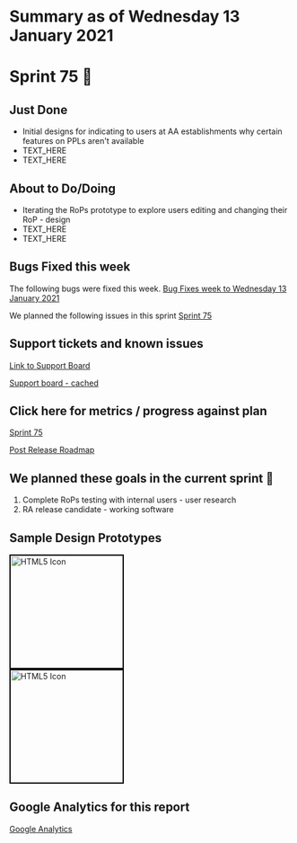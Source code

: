 # Summary as of Wednesday 13 January 2021 

# Sprint 75 &#129435;

## Just Done
* Initial designs for indicating to users at AA establishments why certain features on PPLs aren't available
* TEXT_HERE
* TEXT_HERE

## About to Do/Doing
* Iterating the RoPs prototype to explore users editing and changing their RoP - design
* TEXT_HERE
* TEXT_HERE

## Bugs Fixed this week
The following bugs were fixed this week.
[Bug Fixes week to Wednesday 13 January 2021](graphs/bugs13012021.png)

We planned the following issues in this sprint 
[Sprint 75](graphs/sprint13012021.png)

## Support tickets and known issues
[Link to Support Board](https://collaboration.homeoffice.gov.uk/jira/secure/RapidBoard.jspa?rapidView=1717&selectedIssue=ASSB-253)

[Support board - cached](graphs/supportBoard13012021.png)

## Click here for metrics / progress against plan
[Sprint 75](graphs/progress13012021.png)

[Post Release Roadmap](graphs/roadmap13012021.png)

## We planned these goals in the current sprint &#129435;
1. Complete RoPs testing with internal users - user research
2. RA release candidate - working software


## Sample Design Prototypes
<a href="graphs/proto1_13012021.png"><img src="graphs/proto1_13012021.png" alt="HTML5 Icon" width="200" style="border:2px solid black"></a>
<br>
<a href="graphs/proto2_13012021.png"><img src="graphs/proto2_13012021.png" alt="HTML5 Icon" width="200" style="border:2px solid black"></a>
<br>


## Google Analytics for this report
[Google Analytics](graphs/GA13012021.png)

